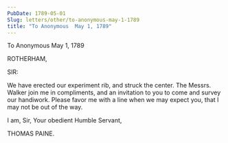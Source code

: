 ```yaml
---
PubDate: 1789-05-01
Slug: letters/other/to-anonymous-may-1-1789
title: "To Anonymous  May 1, 1789"
---
```


   To Anonymous  May 1, 1789

   ROTHERHAM,

   SIR:

   We have erected our experiment rib, and struck the center. The Messrs.
   Walker join me in compliments, and an invitation to you to come and survey
   our handiwork. Please favor me with a line when we may expect you, that I
   may not be out of the way.

   I am, Sir, Your obedient Humble Servant,

   THOMAS PAINE.


